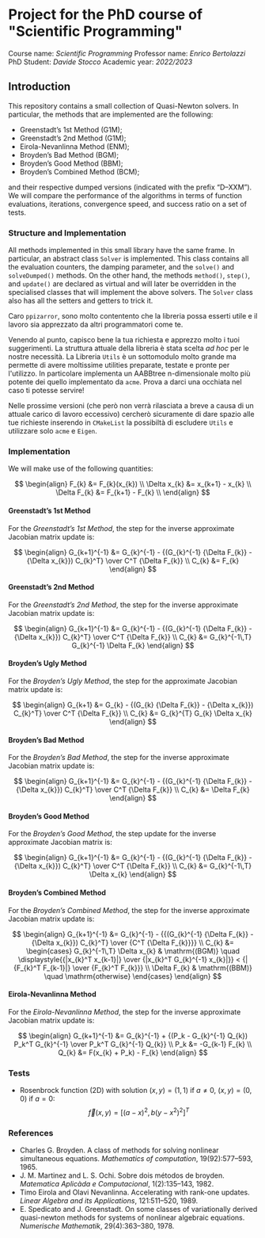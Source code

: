 # Project for the PhD course of "Scientific Programming"

Course name: *Scientific Programming*
Professor name: *Enrico Bertolazzi*
PhD Student: *Davide Stocco*
Academic year: *2022/2023*

## Introduction

This repository contains a small collection of Quasi-Newton solvers. In particular, the methods that are implemented are the following:

  - Greenstadt’s 1st Method (G1M);
  - Greenstadt’s 2nd Method (G1M);
  - Eirola-Nevanlinna Method (ENM);
  - Broyden’s Bad Method (BGM);
  - Broyden’s Good Method (BBM);
  - Broyden’s Combined Method (BCM);

and their respective dumped versions (indicated with the prefix “D–XXM”). We will compare the performance of the algorithms in terms of function evaluations, iterations, convergence speed, and success ratio on a set of tests.

### Structure and Implementation

All methods implemented in this small library have the same frame. In particular, an abstract class ``Solver`` is implemented. This class contains all the evaluation counters, the damping parameter, and the ``solve()`` and ``solveDumped()`` methods. On the other hand, the methods ``method()``, ``step()``, and ``update()`` are declared as virtual and will later be overridden in the specialised classes that will implement the above solvers. The ``Solver`` class also has all the setters and getters to trick it.

Caro ``ppizarror``, sono molto contentento che la libreria possa esserti utile e il lavoro sia apprezzato da altri programmatori come te.

Venendo al punto, capisco bene la tua richiesta e apprezzo molto i tuoi suggerimenti. La struttura attuale della libreria è stata scelta *ad hoc* per le nostre necessità. La Libreria ``Utils`` è un sottomodulo molto grande ma permette di avere moltissime utilities preparate, testate e pronte per l'utilizzo. In particolare implementa un AABBtree n-dimensionale molto più potente dei quello implementato da ``acme``. Prova a darci una occhiata nel caso ti potesse servire!

Nelle prossime versioni (che però non verrà rilasciata a breve a causa di un attuale carico di lavoro eccessivo) cercherò sicuramente di dare spazio alle tue richieste inserendo in ``CMakeList`` la possibiltà di escludere ``Utils`` e utilizzare solo ``acme`` e ``Eigen``.

### Implementation

We will make use of the following quantities:

$$
\begin{align}
F_{k}        &= F_{k}(x_{k})    \\
\Delta x_{k} &= x_{k+1} - x_{k} \\
\Delta F_{k} &= F_{k+1} - F_{k} \\
\end{align}
$$

#### Greenstadt’s 1st Method

For the *Greenstadt’s 1st Method*, the step for the inverse approximate Jacobian matrix update is:

$$
\begin{align}
G_{k+1}^{-1} &= G_{k}^{-1} - {(G_{k}^{-1} {\Delta F_{k}} - {\Delta x_{k}}) C_{k}^T} \over C^T {\Delta F_{k}} \\
C_{k}        &= F_{k}
\end{align}
$$

#### Greenstadt’s 2nd Method

For the *Greenstadt’s 2nd Method*, the step for the inverse approximate Jacobian matrix update is:

$$
\begin{align}
G_{k+1}^{-1} &= G_{k}^{-1} - {(G_{k}^{-1} {\Delta F_{k}} - {\Delta x_{k}}) C_{k}^T} \over C^T {\Delta F_{k}} \\
C_{k}        &= G_{k}^{-1\,T} G_{k}^{-1} \Delta F_{k}
\end{align}
$$

#### Broyden’s Ugly Method

For the *Broyden’s Ugly Method*, the step for the approximate Jacobian matrix update is:

$$
\begin{align}
G_{k+1} &= G_{k} - {(G_{k} {\Delta F_{k}} - {\Delta x_{k}}) C_{k}^T} \over C^T {\Delta F_{k}} \\
C_{k}   &= G_{k}^{T} G_{k} \Delta x_{k}
\end{align}
$$

#### Broyden’s Bad Method

For the *Broyden’s Bad Method*, the step for the inverse approximate Jacobian matrix update is:

$$
\begin{align}
G_{k+1}^{-1} &= G_{k}^{-1} - {(G_{k}^{-1} {\Delta F_{k}} - {\Delta x_{k}}) C_{k}^T} \over C^T {\Delta F_{k}} \\
C_{k}        &= \Delta F_{k}
\end{align}
$$

#### Broyden’s Good Method

For the *Broyden’s Good Method*, the step update for the inverse approximate Jacobian matrix is:

$$
\begin{align}
G_{k+1}^{-1} &= G_{k}^{-1} - {(G_{k}^{-1} {\Delta F_{k}} - {\Delta x_{k}}) C_{k}^T} \over C^T {\Delta F_{k}} \\
C_{k}        &= G_{k}^{-1\,T} \Delta x_{k}
\end{align}
$$

#### Broyden’s Combined Method

For the *Broyden’s Combined Method*, the step for the inverse approximate Jacobian matrix update is:

$$
\begin{align}
G_{k+1}^{-1} &= G_{k}^{-1} - {{(G_{k}^{-1} {\Delta F_{k}} - {\Delta x_{k}}) C_{k}^T} \over {C^T {\Delta F_{k}}}} \\
C_{k} &=
\begin{cases}
G_{k}^{-1\,T} \Delta x_{k} & \mathrm{(BGM)} \quad \displaystyle{{|x_{k}^T x_{k-1}|} \over {|x_{k}^T G_{k}^{-1} x_{k}|}} < {|{F_{k}^T F_{k-1}|} \over {F_{k}^T F_{k}}} \\
\Delta F_{k}               & \mathrm{(BBM)} \quad \mathrm{otherwise}
\end{cases}
\end{align}
$$

#### Eirola-Nevanlinna Method

For the *Eirola-Nevanlinna Method*, the step for the inverse approximate Jacobian matrix update is:

$$
\begin{align}
G_{k+1}^{-1} &= G_{k}^{-1} + {(P_k - G_{k}^{-1} Q_{k}) P_k^T G_{k}^{-1} \over P_k^T G_{k}^{-1} Q_{k}} \\
P_k   &= -G_{k-1} F_{k} \\
Q_{k} &= F(x_{k} + P_k) - F_{k}
\end{align}
$$

### Tests

  - Rosenbrock function (2D) with solution $(x,y) = (1,1)$ if $a \neq 0$, $(x,y) = (0,0)$ if $a = 0$:
  $$
  \vec{f}(x,y) = [(a-x)^2, b(y-x^2)^2]^T
  $$

### References

  - Charles G. Broyden. A class of methods for solving nonlinear simultaneous equations. *Mathematics of computation*, 19(92):577–593, 1965.
  - J. M. Martinez and L. S. Ochi. Sobre dois métodos de broyden. *Matematica Aplicàda e Computacional*, 1(2):135–143, 1982.
  - Timo Eirola and Olavi Nevanlinna. Accelerating with rank-one updates. *Linear Algebra and its Applications*, 121:511–520, 1989.
  - E. Spedicato and J. Greenstadt. On some classes of variationally derived quasi-newton methods for systems of nonlinear algebraic equations. *Numerische Mathematik*, 29(4):363–380, 1978.

